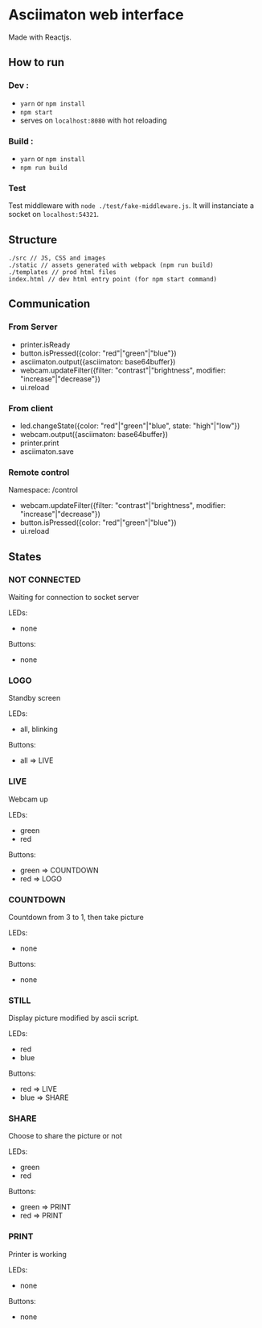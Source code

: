 # Asciimaton web interface

Made with Reactjs.

## How to run
### Dev :

- `yarn` or `npm install`
- `npm start` 
- serves on `localhost:8080` with hot reloading

### Build :

- `yarn` or `npm install`
- `npm run build`

### Test

Test middleware with `node ./test/fake-middleware.js`.
It will instanciate a socket on `localhost:54321`.


## Structure

```
./src // JS, CSS and images
./static // assets generated with webpack (npm run build)
./templates // prod html files
index.html // dev html entry point (for npm start command)
```

## Communication
### From Server
- printer.isReady
- button.isPressed({color: "red"|"green"|"blue"})
- asciimaton.output({asciimaton: base64buffer})
- webcam.updateFilter({filter: "contrast"|"brightness", modifier: "increase"|"decrease"})
- ui.reload

### From client
- led.changeState({color: "red"|"green"|"blue", state: "high"|"low"})
- webcam.output({asciimaton: base64buffer})
- printer.print
- asciimaton.save

### Remote control
Namespace: /control
- webcam.updateFilter({filter: "contrast"|"brightness", modifier: "increase"|"decrease"})
- button.isPressed({color: "red"|"green"|"blue"})
- ui.reload
  
## States
### NOT CONNECTED
Waiting for connection to socket server

LEDs:
- none

Buttons:
- none

### LOGO
Standby screen

LEDs: 
- all, blinking

Buttons: 
- all => LIVE

### LIVE
Webcam up

LEDs: 
- green 
- red

Buttons:
- green => COUNTDOWN
- red => LOGO

### COUNTDOWN
Countdown from 3 to 1, then take picture

LEDs:
- none

Buttons:
- none

### STILL
Display picture modified by ascii script.

LEDs:
- red
- blue

Buttons:
- red => LIVE
- blue => SHARE

### SHARE
Choose to share the picture or not

LEDs:
- green
- red

Buttons:
- green => PRINT
- red => PRINT

### PRINT
Printer is working

LEDs:
- none

Buttons:
- none